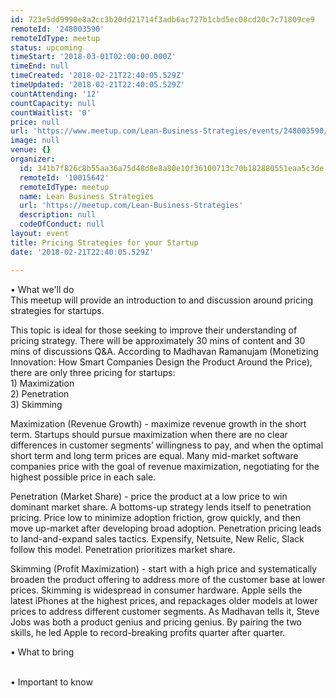 ```yaml
---
id: 723e5dd9990e8a2cc3b20dd21714f3adb6ac727b1cbd5ec08cd20c7c71809ce9
remoteId: '248003590'
remoteIdType: meetup
status: upcoming
timeStart: '2018-03-01T02:00:00.000Z'
timeEnd: null
timeCreated: '2018-02-21T22:40:05.529Z'
timeUpdated: '2018-02-21T22:40:05.529Z'
countAttending: '12'
countCapacity: null
countWaitlist: '0'
price: null
url: 'https://www.meetup.com/Lean-Business-Strategies/events/248003590/'
image: null
venue: {}
organizer:
  id: 341b7f826c8b55aa36a75d48d8e8a80e10f36100713c70b182880551eaa5c3de
  remoteId: '10015642'
  remoteIdType: meetup
  name: Lean Business Strategies
  url: 'https://meetup.com/Lean-Business-Strategies'
  description: null
  codeOfConduct: null
layout: event
title: Pricing Strategies for your Startup
date: '2018-02-21T22:40:05.529Z'

---
```

<p>• What we'll do<br/>This meetup will provide an introduction to and discussion around pricing strategies for startups.</p> <p>This topic is ideal for those seeking to improve their understanding of pricing strategy. There will be approximately 30 mins of content and 30 mins of discussions Q&amp;A. According to Madhavan Ramanujam (Monetizing Innovation: How Smart Companies Design the Product Around the Price), there are only three pricing for startups:<br/>1) Maximization<br/>2) Penetration<br/>3) Skimming</p> <p>Maximization (Revenue Growth) - maximize revenue growth in the short term. Startups should pursue maximization when there are no clear differences in customer segments’ willingness to pay, and when the optimal short term and long term prices are equal. Many mid-market software companies price with the goal of revenue maximization, negotiating for the highest possible price in each sale.</p> <p>Penetration (Market Share) - price the product at a low price to win dominant market share. A bottoms-up strategy lends itself to penetration pricing. Price low to minimize adoption friction, grow quickly, and then move up-market after developing broad adoption. Penetration pricing leads to land-and-expand sales tactics. Expensify, Netsuite, New Relic, Slack follow this model. Penetration prioritizes market share.</p> <p>Skimming (Profit Maximization) - start with a high price and systematically broaden the product offering to address more of the customer base at lower prices. Skimming is widespread in consumer hardware. Apple sells the latest iPhones at the highest prices, and repackages older models at lower prices to address different customer segments. As Madhavan tells it, Steve Jobs was both a product genius and pricing genius. By pairing the two skills, he led Apple to record-breaking profits quarter after quarter.</p> <p>• What to bring</p> <p><br/>• Important to know</p>
